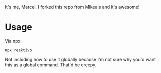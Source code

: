 It's me, Marcel. I forked this repo from Mikeals and it's awesome!

# Usage

Via npx:

```
npx reaktivo
```

Not including how to use it globally because I'm not sure why you'd want this as a global command. That'd be creepy.
